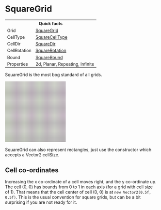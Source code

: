 # SquareGrid

<table>
<tr><th colspan="2">Quick facts</th></tr>
<tr><td>Grid</td><td><a href="xref:Sylves.SquareGrid">SquareGrid</a></td></tr>
<tr><td>CellType</td><td><a href="xref:Sylves.SquareCellType">SquareCellType</a></td></tr>
<tr><td>CellDir</td><td><a href="xref:Sylves.SquareDir">SquareDir</a></td></tr>
<tr><td>CellRotation</td><td><a href="xref:Sylves.SquareRotation">SquareRotation</a></td></tr>
<tr><td>Bound</td><td><a href="xref:Sylves.SquareBound">SquareBound</a></td></tr>
<tr><td>Properties</td><td>2d, Planar, Repeating, Infinite</td></tr>
</table>

SquareGrid is the most bog standard of all grids.

<img width="200px" src="../../images/grids/square.svg" /></img>

SquareGrid can also represent rectangles, just use the constructor which accepts a Vector2 cellSize.

## Cell co-ordinates

Increasing the x co-ordinate of a cell moves right, and the y co-ordinate up. The cell (0, 0) has bounds from 0 to 1 in each axis (for a grid with cell size of 1). That means that the cell center of cell (0, 0) is at `new Vector2(0.5f, 0.5f)`. This is the usual convention for square grids, but can be a bit surprising if you are not ready for it.

